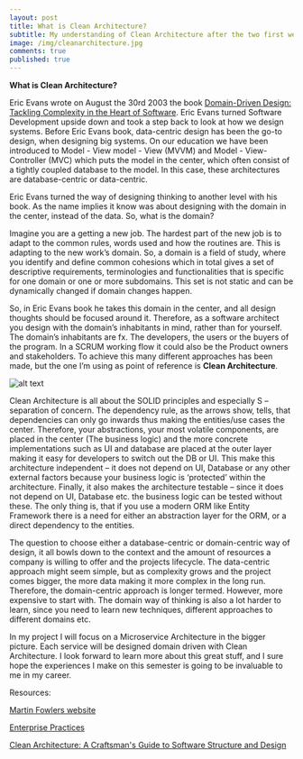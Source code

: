 ```yaml
---
layout: post
title: What is Clean Architecture?
subtitle: My understanding of Clean Architecture after the two first weeks.
image: /img/cleanarchitecture.jpg
comments: true
published: true
---
```


**What is Clean Architecture?**

Eric Evans wrote on August the 30rd 2003 the book [Domain-Driven Design: Tackling Complexity in the Heart of Software]( https://www.amazon.com/Domain-Driven-Design-Tackling-Complexity-Software/dp/0321125215). Eric Evans turned Software Development upside down and took a step back to look at how we design systems. Before Eric Evans book, data-centric design has been the go-to design, when designing big systems. On our education we have been introduced to Model - View model - View (MVVM) and Model - View- Controller (MVC) which puts the model in the center, which often consist of a tightly coupled database to the model. In this case, these architectures are database-centric or data-centric. 

Eric Evans turned the way of designing thinking to another level with his book. As the name implies it know was about designing with the domain in the center, instead of the data. So, what is the domain?

Imagine you are a getting a new job. The hardest part of the new job is to adapt to the common rules, words used and how the routines are. This is adapting to the new work’s domain. So, a domain is a field of study, where you identify and define common cohesions which in total gives a set of descriptive requirements, terminologies and functionalities that is specific for one domain or one or more subdomains. This set is not static and can be dynamically changed if domain changes happen. 

So, in Eric Evans book he takes this domain in the center, and all design thoughts should be focused around it. Therefore, as a software architect you design with the domain’s inhabitants in mind, rather than for yourself. The domain’s inhabitants are fx. The developers, the users or the buyers of the program. In a SCRUM working flow it could also be the Product owners and stakeholders. To achieve this many different approaches has been made, but the one I’m using as point of reference is **Clean Architecture**.

![alt text](https://cdn-images-1.medium.com/max/1200/0*GtcSDT7dNFshDM7c "Clean Architecture visually")

Clean Architecture is all about the SOLID principles and especially S – separation of concern. The dependency rule, as the arrows show, tells, that dependencies can only go inwards thus making the entities/use cases the center. Therefore, your abstractions, your most volatile components, are placed in the center (The business logic) and the more concrete implementations such as UI and database are placed at the outer layer making it easy for developers to switch out the DB or UI. This make this architecture independent – it does not depend on UI, Database or any other external factors because your business logic is ‘protected’ within the architecture. Finally, it also makes the architecture testable – since it does not depend on UI, Database etc. the business logic can be tested without these. The only thing is, that if you use a modern ORM like Entity Framework there is a need for either an abstraction layer for the ORM, or a direct dependency to the entities. 

The question to choose either a database-centric or domain-centric way of design, it all bowls down to the context and the amount of resources a company is willing to offer and the projects lifecycle. The data-centric approach might seem simple, but as complexity grows and the project comes bigger, the more data making it more complex in the long run. Therefore, the domain-centric approach is longer termed. However, more expensive to start with. The domain way of thinking is also a lot harder to learn, since you need to learn new techniques, different approaches to different domains etc. 

In my project I will focus on a Microservice Architecture in the bigger picture. Each service will be designed domain driven with Clean Architecture. I look forward to learn more about this great stuff, and I sure hope the experiences I make on this semester is going to be invaluable to me in my career. 

Resources:

[Martin Fowlers website](https://martinfowler.com/)

[Enterprise Practices](https://enterprisecraftsmanship.com/2015/11/19/domain-centric-vs-data-centric-approaches-to-software-development/)

[Clean Architecture: A Craftsman's Guide to Software Structure and Design]( https://www.amazon.com/Clean-Architecture-Craftsmans-Software-Structure/dp/0134494164)


